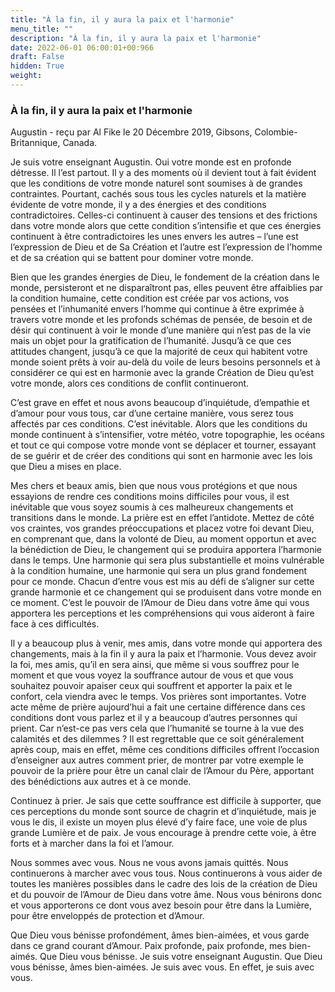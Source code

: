 ```yaml
---
title: "À la fin, il y aura la paix et l'harmonie"
menu_title: ""
description: "À la fin, il y aura la paix et l'harmonie"
date: 2022-06-01 06:00:01+00:966
draft: False
hidden: True
weight:
---
```

### À la fin, il y aura la paix et l'harmonie

Augustin - reçu par Al Fike le 20 Décembre 2019, Gibsons, Colombie-Britannique, Canada.

Je suis votre enseignant Augustin. Oui votre monde est en profonde détresse. Il l’est partout. Il y a des moments où il devient tout à fait évident que les conditions de votre monde naturel sont soumises à de grandes contraintes. Pourtant, cachés sous tous les cycles naturels et la matière évidente de votre monde, il y a des énergies et des conditions contradictoires. Celles-ci continuent à causer des tensions et des frictions dans votre monde alors que cette condition s’intensifie et que ces énergies continuent à être contradictoires les unes envers les autres – l’une est l’expression de Dieu et de Sa Création et l’autre est l’expression de l’homme et de sa création qui se battent pour dominer votre monde.

Bien que les grandes énergies de Dieu, le fondement de la création dans le monde, persisteront et ne disparaîtront pas, elles peuvent être affaiblies par la condition humaine, cette condition est créée par vos actions, vos pensées et l’inhumanité envers l’homme qui continue à être exprimée à travers votre monde et les profonds schémas de pensée, de besoin et de désir qui continuent à voir le monde d’une manière qui n’est pas de la vie mais un objet pour la gratification de l’humanité. Jusqu’à ce que ces attitudes changent, jusqu’à ce que la majorité de ceux qui habitent votre monde soient prêts à voir au-delà du voile de leurs besoins personnels et à considérer ce qui est en harmonie avec la grande Création de Dieu qu’est votre monde, alors ces conditions de conflit continueront.

C’est grave en effet et nous avons beaucoup d’inquiétude, d’empathie et d’amour pour vous tous, car d’une certaine manière, vous serez tous affectés par ces conditions. C’est inévitable. Alors que les conditions du monde continuent à s’intensifier, votre météo, votre topographie, les océans et tout ce qui compose votre monde vont se déplacer et tourner, essayant de se guérir et de créer des conditions qui sont en harmonie avec les lois que Dieu a mises en place.

Mes chers et beaux amis, bien que nous vous protégions et que nous essayions de rendre ces conditions moins difficiles pour vous, il est inévitable que vous soyez soumis à ces malheureux changements et transitions dans le monde. La prière est en effet l’antidote. Mettez de côté vos craintes, vos grandes préoccupations et placez votre foi devant Dieu, en comprenant que, dans la volonté de Dieu, au moment opportun et avec la bénédiction de Dieu, le changement qui se produira apportera l’harmonie dans le temps. Une harmonie qui sera plus substantielle et moins vulnérable à la condition humaine, une harmonie qui sera un plus grand fondement pour ce monde. Chacun d’entre vous est mis au défi de s’aligner sur cette grande harmonie et ce changement qui se produisent dans votre monde en ce moment. C’est le pouvoir de l’Amour de Dieu dans votre âme qui vous apportera les perceptions et les compréhensions qui vous aideront à faire face à ces difficultés.

Il y a beaucoup plus à venir, mes amis, dans votre monde qui apportera des changements, mais à la fin il y aura la paix et l’harmonie. Vous devez avoir la foi, mes amis, qu’il en sera ainsi, que même si vous souffrez pour le moment et que vous voyez la souffrance autour de vous et que vous souhaitez pouvoir apaiser ceux qui souffrent et apporter la paix et le confort, cela viendra avec le temps. Vos prières sont importantes. Votre acte même de prière aujourd’hui a fait une certaine différence dans ces conditions dont vous parlez et il y a beaucoup d’autres personnes qui prient. Car n’est-ce pas vers cela que l’humanité se tourne à la vue des calamités et des dilemmes ? Il est regrettable que ce soit généralement après coup, mais en effet, même ces conditions difficiles offrent l’occasion d’enseigner aux autres comment prier, de montrer par votre exemple le pouvoir de la prière pour être un canal clair de l’Amour du Père, apportant des bénédictions aux autres et à ce monde.

Continuez à prier. Je sais que cette souffrance est difficile à supporter, que ces perceptions du monde sont source de chagrin et d’inquiétude, mais je vous le dis, il existe un moyen plus élevé d’y faire face, une voie de plus grande Lumière et de paix. Je vous encourage à prendre cette voie, à être forts et à marcher dans la foi et l’amour.

Nous sommes avec vous. Nous ne vous avons jamais quittés. Nous continuerons à marcher avec vous tous. Nous continuerons à vous aider de toutes les manières possibles dans le cadre des lois de la création de Dieu et du pouvoir de l’Amour de Dieu dans votre âme. Nous vous bénirons donc et vous apporterons ce dont vous avez besoin pour être dans la Lumière, pour être enveloppés de protection et d’Amour.

Que Dieu vous bénisse profondément, âmes bien-aimées, et vous garde dans ce grand courant d’Amour. Paix profonde, paix profonde, mes bien-aimés. Que Dieu vous bénisse. Je suis votre enseignant Augustin. Que Dieu vous bénisse, âmes bien-aimées. Je suis avec vous. En effet, je suis avec vous.
